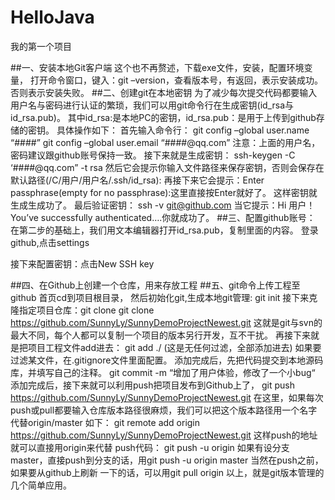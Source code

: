 # HelloJava
我的第一个项目

##一、安装本地Git客户端
这个也不再赘述，下载exe文件，安装，配置环境变量， 
打开命令窗口，键入：git –version，查看版本号，有返回，表示安装成功。否则表示安装失败。
##二、创建git在本地密钥
为了减少每次提交代码都要输入用户名与密码进行认证的繁琐，我们可以用git命令行在生成密钥(id_rsa与id_rsa.pub)。 
其中id_rsa:是本地PC的密钥，id_rsa.pub：是用于上传到github存储的密钥。 
具体操作如下： 
首先输入命令行： 
git config –global user.name “####” 
git config –global user.email “####@qq.com” 
注意：上面的用户名，密码建议跟github账号保持一致。
接下来就是生成密钥： 
ssh-keygen -C ‘####@qq.com” -t rsa 
然后它会提示你输入文件路径来保存密钥，否则会保存在默认路径(/C/用户/用户名/.ssh/id_rsa):
再接下来它会提示：Enter passphrase(empty for no passphrase):这里直接按Enter就好了。 
这样密钥就生成生成功了。
最后验证密钥： 
ssh -v git@github.com 
当它提示：Hi 用户！You’ve successfully authenticated….你就成功了。
##三、配置github账号：
在第二步的基础上，我们用文本编辑器打开id_rsa.pub，复制里面的内容。 
登录github,点击settings 
 
接下来配置密钥：点击New SSH key 
 
##四、在Github上创建一个仓库，用来存放工程
##五、git命令上传工程至github
首页cd到项目根目录， 
然后初始化git,生成本地git管理: 
git init 
接下来克隆指定项目仓库：git clone 
git clone https://github.com/SunnyLy/SunnyDemoProjectNewest.git 
这就是git与svn的最大不同，每个人都可以复制一个项目的版本另行开发，互不干扰。
再接下来就是把项目工程文件add进去： 
git add ./ (这是无任何过滤，全部添加进去) 
如果要过滤某文件，在.gitignore文件里面配置。
添加完成后，先把代码提交到本地源码库，并填写自己的注释。 
git commit -m “增加了用户体验，修改了一个小bug“
添加完成后，接下来就可以利用push把项目发布到Github上了， 
git push https://github.com/SunnyLy/SunnyDemoProjectNewest.git 
在这里，如果每次push或pull都要输入仓库版本路径很麻烦，我们可以把这个版本路径用一个名字代替origin/master 
如下： 
git remote add origin https://github.com/SunnyLy/SunnyDemoProjectNewest.git
这样push的地址就可以直接用origin来代替 
push代码： 
git push -u origin 
如果有设分支master，直接push到分支的话，用git push -u origin master
当然在push之前，如果要从github上刷新 一下的话，可以用git pull origin
以上，就是git版本管理的几个简单应用。

